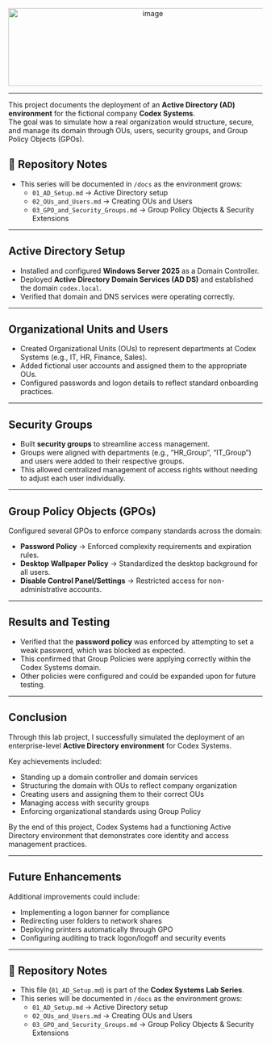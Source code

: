 
<p align="center">
<img width="557" height="154" alt="image" src="https://github.com/user-attachments/assets/21d7af99-860c-47f4-9644-c4b50524dc33" />
</p>

---

This project documents the deployment of an **Active Directory (AD) environment** for the fictional company **Codex Systems**.  
The goal was to simulate how a real organization would structure, secure, and manage its domain through OUs, users, security groups, and Group Policy Objects (GPOs).  


## 📂 Repository Notes 
- This series will be documented in `/docs` as the environment grows:  
  - `01_AD_Setup.md` → Active Directory setup  
  - `02_OUs_and_Users.md` → Creating OUs and Users  
  - `03_GPO_and_Security_Groups.md` → Group Policy Objects & Security Extensions  

---

## Active Directory Setup

- Installed and configured **Windows Server 2025** as a Domain Controller.  
- Deployed **Active Directory Domain Services (AD DS)** and established the domain `codex.local`.  
- Verified that domain and DNS services were operating correctly.  

---

## Organizational Units and Users

- Created Organizational Units (OUs) to represent departments at Codex Systems (e.g., IT, HR, Finance, Sales).  
- Added fictional user accounts and assigned them to the appropriate OUs.  
- Configured passwords and logon details to reflect standard onboarding practices.  

---

## Security Groups

- Built **security groups** to streamline access management.  
- Groups were aligned with departments (e.g., “HR_Group”, “IT_Group”) and users were added to their respective groups.  
- This allowed centralized management of access rights without needing to adjust each user individually.  

---

## Group Policy Objects (GPOs)

Configured several GPOs to enforce company standards across the domain:

- **Password Policy** → Enforced complexity requirements and expiration rules.  
- **Desktop Wallpaper Policy** → Standardized the desktop background for all users.  
- **Disable Control Panel/Settings** → Restricted access for non-administrative accounts.  

---

## Results and Testing

- Verified that the **password policy** was enforced by attempting to set a weak password, which was blocked as expected.  
- This confirmed that Group Policies were applying correctly within the Codex Systems domain.  
- Other policies were configured and could be expanded upon for future testing.  

---

## Conclusion

Through this lab project, I successfully simulated the deployment of an enterprise-level **Active Directory environment** for Codex Systems.  

Key achievements included:  
- Standing up a domain controller and domain services  
- Structuring the domain with OUs to reflect company organization  
- Creating users and assigning them to their correct OUs  
- Managing access with security groups  
- Enforcing organizational standards using Group Policy  

By the end of this project, Codex Systems had a functioning Active Directory environment that demonstrates core identity and access management practices.  

---

## Future Enhancements

Additional improvements could include:  
- Implementing a logon banner for compliance  
- Redirecting user folders to network shares  
- Deploying printers automatically through GPO  
- Configuring auditing to track logon/logoff and security events  

---

## 📂 Repository Notes
- This file (`01_AD_Setup.md`) is part of the **Codex Systems Lab Series**.  
- This series will be documented in `/docs` as the environment grows:  
  - `01_AD_Setup.md` → Active Directory setup  
  - `02_OUs_and_Users.md` → Creating OUs and Users  
  - `03_GPO_and_Security_Groups.md` → Group Policy Objects & Security Extensions  
